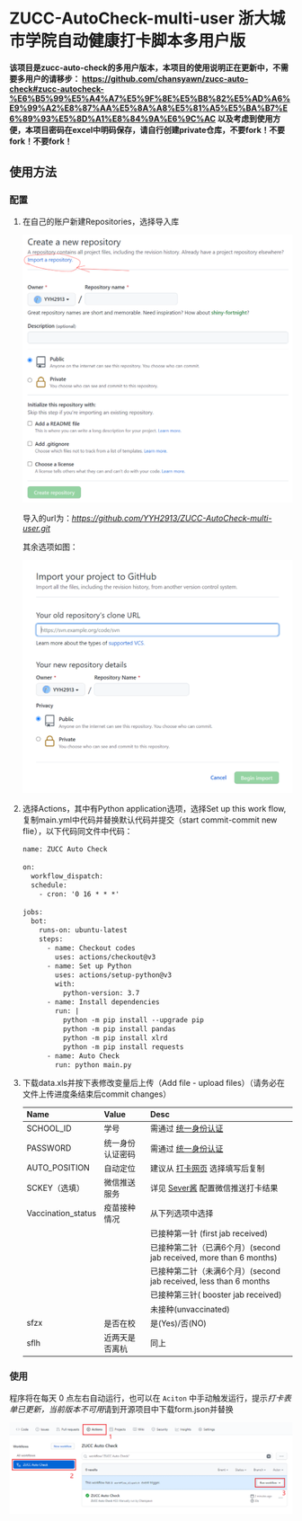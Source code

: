 # ZUCC-AutoCheck-multi-user 浙大城市学院自动健康打卡脚本多用户版

**该项目是zucc-auto-check的多用户版本，本项目的使用说明正在更新中，不需要多用户的请移步：
https://github.com/chansyawn/zucc-auto-check#zucc-autocheck-%E6%B5%99%E5%A4%A7%E5%9F%8E%E5%B8%82%E5%AD%A6%E9%99%A2%E8%87%AA%E5%8A%A8%E5%81%A5%E5%BA%B7%E6%89%93%E5%8D%A1%E8%84%9A%E6%9C%AC
以及考虑到使用方便，本项目密码在excel中明码保存，请自行创建private仓库，不要fork！不要fork！不要fork！**

## 使用方法

### 配置

1. 在自己的账户新建Repositories，选择导入库

   ![new](./assets/new.png)

   导入的url为：*https://github.com/YYH2913/ZUCC-AutoCheck-multi-user.git*

   其余选项如图：

   ![imoport](./assets/imoport.png)

2. 选择Actions，其中有Python application选项，选择Set up this work flow,复制main.yml中代码并替换默认代码并提交（start commit-commit new flie），以下代码同文件中代码：

   ```
   name: ZUCC Auto Check
   
   on:
     workflow_dispatch:
     schedule:
       - cron: '0 16 * * *'
   
   jobs:
     bot:
       runs-on: ubuntu-latest
       steps:
         - name: Checkout codes
           uses: actions/checkout@v3
         - name: Set up Python
           uses: actions/setup-python@v3
           with:
             python-version: 3.7
         - name: Install dependencies
           run: |
             python -m pip install --upgrade pip
             python -m pip install pandas
             python -m pip install xlrd
             python -m pip install requests
         - name: Auto Check
           run: python main.py
   ```

3. 下载data.xls并按下表修改变量后上传（Add file - upload files）（请务必在文件上传进度条结束后commit changes）

   | Name          | Value            | Desc                                                         |
   | ------------- | ---------------- | ------------------------------------------------------------ |
   | SCHOOL_ID     | 学号             | 需通过 [统一身份认证](http://ca.zucc.edu.cn/cas/login)       |
   | PASSWORD      | 统一身份认证密码 | 需通过 [统一身份认证](http://ca.zucc.edu.cn/cas/login)       |
   | AUTO_POSITION | 自动定位         | 建议从 [打卡网页](http://yqdj.zucc.edu.cn/feiyan_api/h5/html/daka/daka.html) 选择填写后复制 |
   | SCKEY（选填） | 微信推送服务     | 详见 [Sever酱](http://sc.ftqq.com/) 配置微信推送打卡结果     |
   | Vaccination_status | 疫苗接种情况     | 从下列选项中选择     |
   |  |      | 已接种第一针 (first jab received)  |
   |  |      | 已接种第二针（已满6个月）(second jab received, more than 6 months)|
   |  |      | 已接种第二针（未满6个月）(second jab received, less than 6 months|
   |  |      |已接种第三针( booster jab received)|
   |  |      |未接种(unvaccinated)|
   |sfzx|是否在校|是(Yes)/否(NO)|
   | sflh |近两天是否离杭|同上|


### 使用

程序将在每天 0 点左右自动运行，也可以在 `Aciton` 中手动触发运行，提示*打卡表单已更新，当前版本不可用*请到开源项目中下载form.json并替换

![](./assets/run.png)
